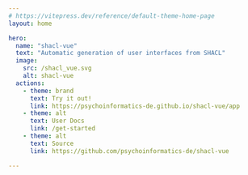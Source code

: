 ```yaml
---
# https://vitepress.dev/reference/default-theme-home-page
layout: home

hero:
  name: "shacl-vue"
  text: "Automatic generation of user interfaces from SHACL"
  image:
    src: /shacl_vue.svg
    alt: shacl-vue
  actions:
    - theme: brand
      text: Try it out!
      link: https://psychoinformatics-de.github.io/shacl-vue/app
    - theme: alt
      text: User Docs
      link: /get-started
    - theme: alt
      text: Source
      link: https://github.com/psychoinformatics-de/shacl-vue

---
```


